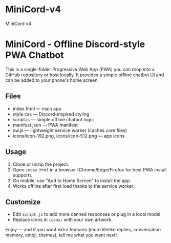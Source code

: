 # MiniCord-v4
MiniCord v4

# MiniCord - Offline Discord-style PWA Chatbot

This is a single-folder Progressive Web App (PWA) you can drop into a GitHub repository or host locally.
It provides a simple offline chatbot UI and can be added to your phone's home screen.

## Files
- index.html — main app
- style.css — Discord-inspired styling
- script.js — simple offline chatbot logic
- manifest.json — PWA manifest
- sw.js — lightweight service worker (caches core files)
- icons/icon-192.png, icons/icon-512.png — app icons

## Usage
1. Clone or unzip the project.
2. Open `index.html` in a browser (Chrome/Edge/Firefox for best PWA install support).
3. On mobile, use "Add to Home Screen" to install the app.
4. Works offline after first load thanks to the service worker.

## Customize
- Edit `script.js` to add more canned responses or plug in a local model.
- Replace icons in `icons/` with your own artwork.

Enjoy — and if you want extra features (more lifelike replies, conversation memory, emoji, themes), tell me what you want next!
